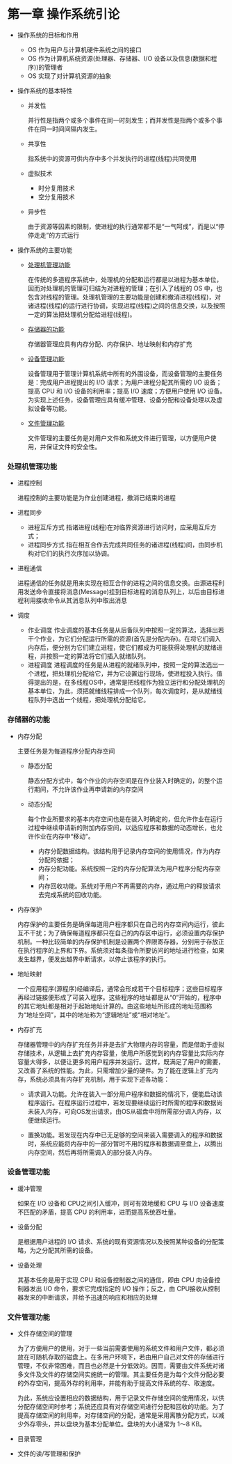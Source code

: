 # 第一章 操作系统引论

- 操作系统的目标和作用
    - OS 作为用户与计算机硬件系统之间的接口
    - OS 作为计算机系统资源(处理器、存储器、I/O 设备以及信息(数据和程序))的管理者
    - OS 实现了对计算机资源的抽象
    
- 操作系统的基本特性
   - 并发性
        
        并行性是指两个或多个事件在同一时刻发生；而并发性是指两个或多个事件在同一时间间隔内发生。
        
   - 共享性
   
        指系统中的资源可供内存中多个并发执行的进程(线程)共同使用
        
    - 虚拟技术
    
        - 时分复用技术
        - 空分复用技术
        
    - 异步性
    
        由于资源等因素的限制，使进程的执行通常都不是“一气呵成”，而是以“停停走走”的方式运行

- 操作系统的主要功能

    - [处理机管理功能](#p1)
    
        在传统的多道程序系统中，处理机的分配和运行都是以进程为基本单位，因而对处理机的管理可归结为对进程的管理；在引入了线程的 OS 中，也包含对线程的管理。处理机管理的主要功能是创建和撤消进程(线程)，对诸进程(线程)的运行进行协调，实现进程(线程)之间的信息交换，以及按照一定的算法把处理机分配给进程(线程)。

    - [存储器的功能](#p2)
    
        存储器管理应具有内存分配、内存保护、地址映射和内存扩充
        
    - [设备管理功能](#p3)
    
        设备管理用于管理计算机系统中所有的外围设备，而设备管理的主要任务是：完成用户进程提出的 I/O 请求；为用户进程分配其所需的 I/O 设备；提高 CPU 和 I/O 设备的利用率；提高 I/O 速度；方便用户使用 I/O 设备。为实现上述任务，设备管理应具有缓冲管理、设备分配和设备处理以及虚拟设备等功能。
 
    - [文件管理功能](#p4)
    
       文件管理的主要任务是对用户文件和系统文件进行管理，以方便用户使用，并保证文件的安全性。
        
### <span id="p1">处理机管理功能</span>
- 进程控制

    进程控制的主要功能是为作业创建进程，撤消已结束的进程
    
- 进程同步

    - 进程互斥方式
        指诸进程(线程)在对临界资源进行访问时，应采用互斥方式；
    - 进程同步方式
        指在相互合作去完成共同任务的诸进程(线程)间，由同步机构对它们的执行次序加以协调。

- 进程通信

    进程通信的任务就是用来实现在相互合作的进程之间的信息交换。由源进程利用发送命令直接将消息(Message)挂到目标进程的消息队列上，以后由目标进程利用接收命令从其消息队列中取出消息
- 调度

    - 作业调度
        作业调度的基本任务是从后备队列中按照一定的算法，选择出若干个作业，为它们分配运行所需的资源(首先是分配内存)。在将它们调入内存后，便分别为它们建立进程，使它们都成为可能获得处理机的就绪进程，并按照一定的算法将它们插入就绪队列。
    - 进程调度
        进程调度的任务是从进程的就绪队列中，按照一定的算法选出一个进程，把处理机分配给它，并为它设置运行现场，使进程投入执行。值得提出的是，在多线程OS中，通常是把线程作为独立运行和分配处理机的基本单位，为此，须把就绪线程排成一个队列，每次调度时，是从就绪线程队列中选出一个线程，把处理机分配给它。


### <span id="p2">存储器的功能</span>
- 内存分配

    主要任务是为每道程序分配内存空间
            
    - 静态分配
    
        静态分配方式中，每个作业的内存空间是在作业装入时确定的，的整个运行期间，不允许该作业再申请新的内存空间
        
    - 动态分配
    
        每个作业所要求的基本内存空间也是在装入时确定的，但允许作业在运行过程中继续申请新的附加内存空间，以适应程序和数据的动态增长，也允许作业在内存中“移动”。
                
        - 内存分配数据结构。该结构用于记录内存空间的使用情况，作为内存分配的依据；
        - 内存分配功能。系统按照一定的内存分配算法为用户程序分配内存空间；
        - 内存回收功能。系统对于用户不再需要的内存，通过用户的释放请求去完成系统的回收功能。

- 内存保护

    内存保护的主要任务是确保每道用户程序都只在自己的内存空间内运行，彼此互不干扰；为了确保每道程序都只在自己的内存区中运行，必须设置内存保护机制。一种比较简单的内存保护机制是设置两个界限寄存器，分别用于存放正在执行程序的上界和下界。系统须对每条指令所要访问的地址进行检查，如果发生越界，便发出越界中断请求，以停止该程序的执行。

- 地址映射

    一个应用程序(源程序)经编译后，通常会形成若干个目标程序；这些目标程序再经过链接便形成了可装入程序。这些程序的地址都是从“0”开始的，程序中的其它地址都是相对于起始地址计算的。由这些地址所形成的地址范围称为“地址空间”，其中的地址称为“逻辑地址”或“相对地址”。

- 内存扩充

    存储器管理中的内存扩充任务并非是去扩大物理内存的容量，而是借助于虚拟存储技术，从逻辑上去扩充内存容量，使用户所感觉到的内存容量比实际内存容量大得多，以便让更多的用户程序并发运行。这样，既满足了用户的需要，又改善了系统的性能。为此，只需增加少量的硬件。为了能在逻辑上扩充内存，系统必须具有内存扩充机制，用于实现下述各功能：
    
    - 请求调入功能。允许在装入一部分用户程序和数据的情况下，便能启动该程序运行。在程序运行过程中，若发现要继续运行时所需的程序和数据尚未装入内存，可向OS发出请求，由OS从磁盘中将所需部分调入内存，以便继续运行。

    - 置换功能。若发现在内存中已无足够的空间来装入需要调入的程序和数据时，系统应能将内存中的一部分暂时不用的程序和数据调至盘上，以腾出内存空间，然后再将所需调入的部分装入内存。
    
### <span id="p3">设备管理功能</span>
- 缓冲管理

    如果在 I/O 设备和 CPU之间引入缓冲，则可有效地缓和 CPU 与 I/O 设备速度不匹配的矛盾，提高 CPU 的利用率，进而提高系统吞吐量。

- 设备分配

    是根据用户进程的 I/O 请求、系统的现有资源情况以及按照某种设备的分配策略，为之分配其所需的设备。

- 设备处理

    其基本任务是用于实现 CPU 和设备控制器之间的通信，即由 CPU 向设备控制器发出 I/O 命令，要求它完成指定的 I/O 操作；反之，由 CPU接收从控制器发来的中断请求，并给予迅速的响应和相应的处理
    
### <span id="p4">文件管理功能</span>
- 文件存储空间的管理

    为了方便用户的使用，对于一些当前需要使用的系统文件和用户文件，都必须放在可随机存取的磁盘上。在多用户环境下，若由用户自己对文件的存储进行管理，不仅非常困难，而且也必然是十分低效的。因而，需要由文件系统对诸多文件及文件的存储空间实施统一的管理。其主要任务是为每个文件分配必要的外存空间，提高外存的利用率，并能有助于提高文件系统的存、取速度。

    为此，系统应设置相应的数据结构，用于记录文件存储空间的使用情况，以供分配存储空间时参考；系统还应具有对存储空间进行分配和回收的功能。为了提高存储空间的利用率，对存储空间的分配，通常是采用离散分配方式，以减少外存零头，并以盘块为基本分配单位。盘块的大小通常为 1～8 KB。

- 目录管理
- 文件的读/写管理和保护
